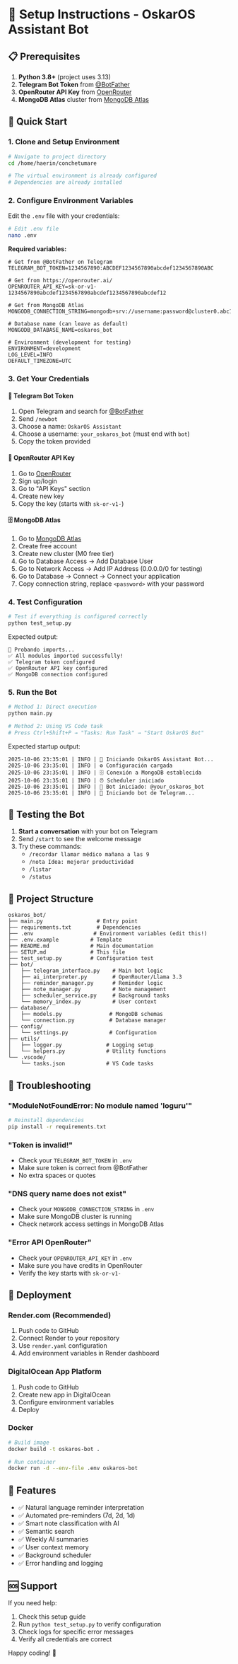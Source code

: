 # 🤖 Setup Instructions - OskarOS Assistant Bot

## 📋 Prerequisites

1. **Python 3.8+** (project uses 3.13)
2. **Telegram Bot Token** from [@BotFather](https://t.me/BotFather)
3. **OpenRouter API Key** from [OpenRouter](https://openrouter.ai/)
4. **MongoDB Atlas** cluster from [MongoDB Atlas](https://www.mongodb.com/cloud/atlas)

## 🚀 Quick Start

### 1. Clone and Setup Environment

```bash
# Navigate to project directory
cd /home/haerin/conchetumare

# The virtual environment is already configured
# Dependencies are already installed
```

### 2. Configure Environment Variables

Edit the `.env` file with your credentials:

```bash
# Edit .env file
nano .env
```

**Required variables:**
```env
# Get from @BotFather on Telegram
TELEGRAM_BOT_TOKEN=1234567890:ABCDEF1234567890abcdef1234567890ABC

# Get from https://openrouter.ai/
OPENROUTER_API_KEY=sk-or-v1-1234567890abcdef1234567890abcdef1234567890abcdef12

# Get from MongoDB Atlas
MONGODB_CONNECTION_STRING=mongodb+srv://username:password@cluster0.abc123.mongodb.net/

# Database name (can leave as default)
MONGODB_DATABASE_NAME=oskaros_bot

# Environment (development for testing)
ENVIRONMENT=development
LOG_LEVEL=INFO
DEFAULT_TIMEZONE=UTC
```

### 3. Get Your Credentials

#### 🤖 Telegram Bot Token
1. Open Telegram and search for [@BotFather](https://t.me/BotFather)
2. Send `/newbot`
3. Choose a name: `OskarOS Assistant`
4. Choose a username: `your_oskaros_bot` (must end with `bot`)
5. Copy the token provided

#### 🧠 OpenRouter API Key
1. Go to [OpenRouter](https://openrouter.ai/)
2. Sign up/login
3. Go to "API Keys" section
4. Create new key
5. Copy the key (starts with `sk-or-v1-`)

#### 🗄️ MongoDB Atlas
1. Go to [MongoDB Atlas](https://www.mongodb.com/cloud/atlas)
2. Create free account
3. Create new cluster (M0 free tier)
4. Go to Database Access → Add Database User
5. Go to Network Access → Add IP Address (0.0.0.0/0 for testing)
6. Go to Database → Connect → Connect your application
7. Copy connection string, replace `<password>` with your password

### 4. Test Configuration

```bash
# Test if everything is configured correctly
python test_setup.py
```

Expected output:
```
🔄 Probando imports...
✅ All modules imported successfully!
✅ Telegram token configured
✅ OpenRouter API key configured  
✅ MongoDB connection configured
```

### 5. Run the Bot

```bash
# Method 1: Direct execution
python main.py

# Method 2: Using VS Code task
# Press Ctrl+Shift+P → "Tasks: Run Task" → "Start OskarOS Bot"
```

Expected startup output:
```
2025-10-06 23:35:01 | INFO | 🚀 Iniciando OskarOS Assistant Bot...
2025-10-06 23:35:01 | INFO | ⚙️ Configuración cargada
2025-10-06 23:35:01 | INFO | 🗄️ Conexión a MongoDB establecida
2025-10-06 23:35:01 | INFO | ⏰ Scheduler iniciado
2025-10-06 23:35:01 | INFO | 🤖 Bot iniciado: @your_oskaros_bot
2025-10-06 23:35:01 | INFO | 📱 Iniciando bot de Telegram...
```

## 🧪 Testing the Bot

1. **Start a conversation** with your bot on Telegram
2. Send `/start` to see the welcome message
3. Try these commands:
   - `/recordar llamar médico mañana a las 9`
   - `/nota Idea: mejorar productividad`
   - `/listar`
   - `/status`

## 📁 Project Structure

```
oskaros_bot/
├── main.py                 # Entry point
├── requirements.txt        # Dependencies
├── .env                   # Environment variables (edit this!)
├── .env.example          # Template
├── README.md             # Main documentation
├── SETUP.md              # This file
├── test_setup.py         # Configuration test
├── bot/
│   ├── telegram_interface.py    # Main bot logic
│   ├── ai_interpreter.py        # OpenRouter/Llama 3.3
│   ├── reminder_manager.py      # Reminder logic
│   ├── note_manager.py          # Note management
│   ├── scheduler_service.py     # Background tasks
│   └── memory_index.py          # User context
├── database/
│   ├── models.py               # MongoDB schemas
│   └── connection.py           # Database manager
├── config/
│   └── settings.py             # Configuration
├── utils/
│   ├── logger.py              # Logging setup
│   └── helpers.py             # Utility functions
└── .vscode/
    └── tasks.json             # VS Code tasks
```

## 🐛 Troubleshooting

### "ModuleNotFoundError: No module named 'loguru'"
```bash
# Reinstall dependencies
pip install -r requirements.txt
```

### "Token is invalid!"
- Check your `TELEGRAM_BOT_TOKEN` in `.env`
- Make sure token is correct from @BotFather
- No extra spaces or quotes

### "DNS query name does not exist"
- Check your `MONGODB_CONNECTION_STRING` in `.env`
- Make sure MongoDB cluster is running
- Check network access settings in MongoDB Atlas

### "Error API OpenRouter"
- Check your `OPENROUTER_API_KEY` in `.env`
- Make sure you have credits in OpenRouter
- Verify the key starts with `sk-or-v1-`

## 🚀 Deployment

### Render.com (Recommended)
1. Push code to GitHub
2. Connect Render to your repository
3. Use `render.yaml` configuration
4. Add environment variables in Render dashboard

### DigitalOcean App Platform
1. Push code to GitHub
2. Create new app in DigitalOcean
3. Configure environment variables
4. Deploy

### Docker
```bash
# Build image
docker build -t oskaros-bot .

# Run container
docker run -d --env-file .env oskaros-bot
```

## 📝 Features

- ✅ Natural language reminder interpretation
- ✅ Automated pre-reminders (7d, 2d, 1d)
- ✅ Smart note classification with AI
- ✅ Semantic search
- ✅ Weekly AI summaries
- ✅ User context memory
- ✅ Background scheduler
- ✅ Error handling and logging

## 🆘 Support

If you need help:
1. Check this setup guide
2. Run `python test_setup.py` to verify configuration
3. Check logs for specific error messages
4. Verify all credentials are correct

Happy coding! 🎉
